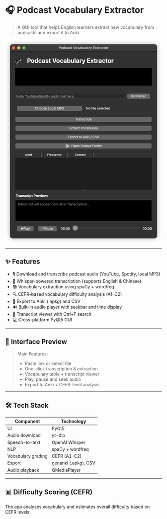 # 🎧 Podcast Vocabulary Extractor

> A GUI tool that helps English learners extract new vocabulary from podcasts and export it to Anki.

![screenshot](iShot_2025-06-06_17.13.25.png) <!-- 可以替换成你的项目截图路径 -->

---

## ✨ Features

- 🎙️ Download and transcribe podcast audio (YouTube, Spotify, local MP3)
- 📜 Whisper-powered transcription (supports English & Chinese)
- 📚 Vocabulary extraction using spaCy + wordfreq
- 🔍 CEFR-based vocabulary difficulty analysis (A1–C2)
- 📝 Export to Anki (.apkg) and CSV
- 🔊 Built-in audio player with seekbar and time display
- 👀 Transcript viewer with Ctrl+F search
- 💻 Cross-platform PyQt5 GUI

---

## 📸 Interface Preview

> Main Features:
> - Paste link or select file
> - One-click transcription & extraction
> - Vocabulary table + transcript viewer
> - Play, pause and seek audio
> - Export to Anki + CEFR-level analysis

---

## 🛠 Tech Stack

| Component       | Technology           |
|----------------|----------------------|
| UI              | PyQt5                |
| Audio download  | yt-dlp               |
| Speech-to-text  | OpenAI Whisper       |
| NLP             | spaCy + wordfreq     |
| Vocabulary grading | CEFR (A1–C2)      |
| Export          | genanki (.apkg), CSV |
| Audio playback  | QMediaPlayer         |

---

## 📊 Difficulty Scoring (CEFR)

The app analyzes vocabulary and estimates overall difficulty based on CEFR levels:


